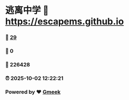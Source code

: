 # 逃离中学 :link: https://escapems.github.io 
### :page_facing_up: [29](https://escapems.github.io/tag.html) 
### :speech_balloon: 0 
### :hibiscus: 226428 
### :alarm_clock: 2025-10-02 12:22:21 
### Powered by :heart: [Gmeek](https://github.com/Meekdai/Gmeek)
